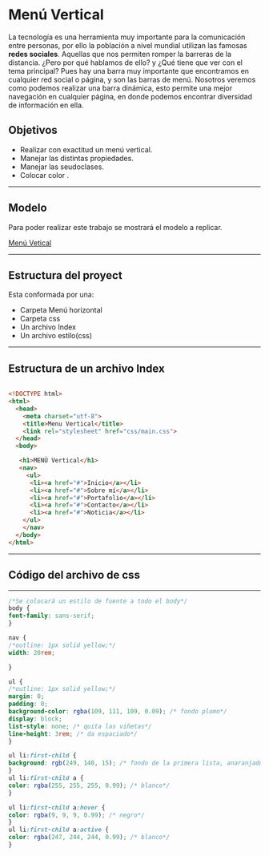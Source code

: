 # **Menú Vertical**

La tecnología es una herramienta muy importante para la comunicación entre personas, por ello la población a nivel mundial utilizan las famosas **redes sociales**. Aquellas que nos permiten romper la barreras de la distancia. ¿Pero por qué hablamos de ello? y ¿Qué tiene que ver con el tema principal?
Pues hay una barra muy importante que encontramos en cualquier red social o página, y son las barras de menú.
Nosotros veremos como podemos realizar una barra  dinámica, esto  permite una mejor navegación en cualquier página, en donde podemos encontrar diversidad de información en ella.

## Objetivos
* Realizar con exactitud un menú vertical.
* Manejar las distintas propiedades.
* Manejar las seudoclases.
* Colocar color .


***
## Modelo
Para poder realizar este trabajo se mostrará el modelo a replicar.

[Menú Vetical](https://fotos.subefotos.com/3b523ebdaaa3e207adb555eaa26b8351o.gif)

---
## Estructura del proyect
Esta conformada por una:
* Carpeta Menú horizontal
* Carpeta css
* Un archivo Index
* Un archivo estilo(css)

---

## Estructura de un archivo Index

```` html

<!DOCTYPE html>
<html>
  <head>
    <meta charset="utf-8">
    <title>Menu Vertical</title>
    <link rel="stylesheet" href="css/main.css">
  </head>
  <body>

   <h1>MENÚ Vertical</h1>
   <nav>
     <ul>
      <li><a href="#">Inicio</a></li>
      <li><a href="#">Sobre mí</a></li>
      <li><a href="#">Portafolio</a></li>
      <li><a href="#">Contacto</a></li>
      <li><a href="#">Noticia</a></li>
    </ul>
    </nav>
  </body>
</html>

````

----
## Código del archivo de css
---
```` css
/*Se colocará un estilo de fuente a todo el body*/
body {
font-family: sans-serif;
}

nav {
/*outline: 1px solid yellow;*/
width: 20rem;

}

ul {
/*outline: 1px solid yellow;*/
margin: 0;
padding: 0;
background-color: rgba(109, 111, 109, 0.09); /* fondo plomo*/
display: block;
list-style: none; /* quita las viñetas*/
line-height: 3rem; /* da espaciado*/
}

ul li:first-child {
background: rgb(249, 148, 15); /* fondo de la primera lista, anaranjado*/
}
ul li:first-child a {
color: rgba(255, 255, 255, 0.99); /* blanco*/
}

ul li:first-child a:hover {
color: rgba(9, 9, 9, 0.99); /* negro*/
}
ul li:first-child a:active {
color: rgba(247, 244, 244, 0.99); /* blanco*/
}


````
